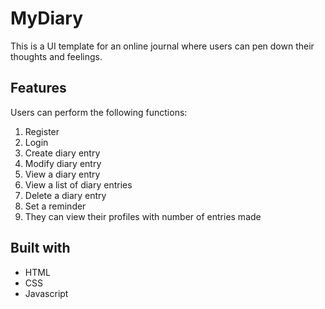 # MyDiary
 This is a UI template for an online journal where users can pen down their thoughts and feelings.
## Features
Users can perform the following functions:
 1. Register
 2. Login
 3. Create diary entry
 4. Modify diary entry
 5. View a diary entry
 6. View a list of diary entries
 7. Delete a diary entry
 8. Set  a reminder
 9. They can view their profiles with number of entries made

## Built with
* HTML
* CSS
* Javascript